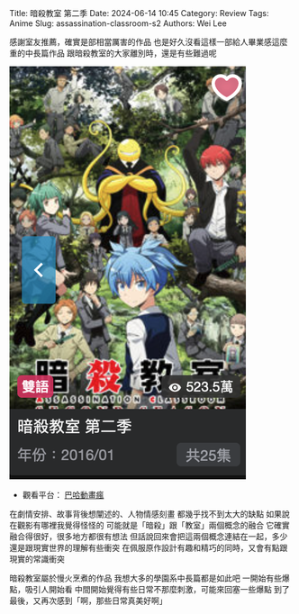 Title: 暗殺教室 第二季
Date: 2024-06-14 10:45
Category: Review
Tags: Anime
Slug: assassination-classroom-s2
Authors: Wei Lee

感謝室友推薦，確實是部相當厲害的作品
也是好久沒看這樣一部給人畢業感這麼重的中長篇作品
跟暗殺教室的大家離別時，還是有些難過呢

<!--more-->

![Assassination-Classroom](/images/post-images/2024-Assassination-Classroom/Assassination-Classroom.png)

* 觀看平台： [巴哈動畫瘋](https://ani.gamer.com.tw/animeVideo.php?sn=4480)

在劇情安排、故事背後想闡述的、人物情感刻畫
都幾乎找不到太大的缺點
如果說在觀影有哪裡我覺得怪怪的
可能就是「暗殺」跟「教室」兩個概念的融合
它確實融合得很好，很多地方都很有想法
但話說回來會把這兩個概念連結在一起，多少還是跟現實世界的理解有些衝突
在佩服原作設計有趣和精巧的同時，又會有點跟現實的常識衝突

暗殺教室屬於慢火烹煮的作品
我想大多的學園系中長篇都是如此吧
一開始有些爆點，吸引人開始看
中間開始覺得有些日常不那麼刺激，可能來回塞一些爆點
到了最後，又再次感到「啊，那些日常真美好啊」
